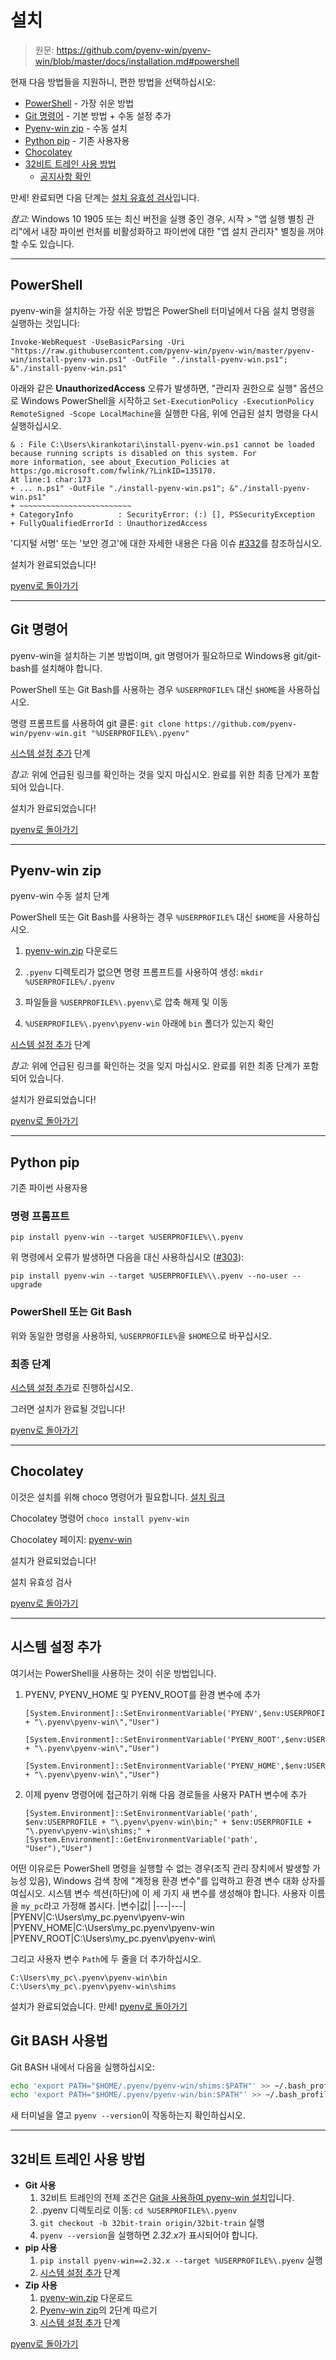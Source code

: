 # 설치

> 원문: <https://github.com/pyenv-win/pyenv-win/blob/master/docs/installation.md#powershell>

현재 다음 방법들을 지원하니, 편한 방법을 선택하십시오:

- [PowerShell](#powershell) - 가장 쉬운 방법
- [Git 명령어](#git-commands) - 기본 방법 + 수동 설정 추가
- [Pyenv-win zip](#pyenv-win-zip) - 수동 설치
- [Python pip](#python-pip) - 기존 사용자용
- [Chocolatey](#chocolatey)
- [32비트 트레인 사용 방법](#how-to-use-32-train)
  - [공지사항 확인](../pyenv.md#announcements)

만세! 완료되면 다음 단계는 [설치 유효성 검사](../pyenv.md#validate-installation)입니다.

_참고:_ Windows 10 1905 또는 최신 버전을 실행 중인 경우, 시작 > "앱 실행 별칭 관리"에서 내장 파이썬 런처를 비활성화하고 파이썬에 대한 "앱 설치 관리자" 별칭을 꺼야 할 수도 있습니다.

---

## **PowerShell**

pyenv-win을 설치하는 가장 쉬운 방법은 PowerShell 터미널에서 다음 설치 명령을 실행하는 것입니다:

```pwsh
Invoke-WebRequest -UseBasicParsing -Uri "https://raw.githubusercontent.com/pyenv-win/pyenv-win/master/pyenv-win/install-pyenv-win.ps1" -OutFile "./install-pyenv-win.ps1"; &"./install-pyenv-win.ps1"
```

아래와 같은 **UnauthorizedAccess** 오류가 발생하면, "관리자 권한으로 실행" 옵션으로 Windows PowerShell을 시작하고 `Set-ExecutionPolicy -ExecutionPolicy RemoteSigned -Scope LocalMachine`을 실행한 다음, 위에 언급된 설치 명령을 다시 실행하십시오.

```plaintext
& : File C:\Users\kirankotari\install-pyenv-win.ps1 cannot be loaded because running scripts is disabled on this system. For
more information, see about_Execution_Policies at https:/go.microsoft.com/fwlink/?LinkID=135170.
At line:1 char:173
+ ... n.ps1" -OutFile "./install-pyenv-win.ps1"; &"./install-pyenv-win.ps1"
+ ~~~~~~~~~~~~~~~~~~~~~~~~~
+ CategoryInfo          : SecurityError: (:) [], PSSecurityException
+ FullyQualifiedErrorId : UnauthorizedAccess
```

'디지털 서명' 또는 '보안 경고'에 대한 자세한 내용은 다음 이슈 [#332](https://github.com/pyenv-win/pyenv-win/issues/332)를 참조하십시오.

설치가 완료되었습니다!

[pyenv로 돌아가기](../pyenv.md#installation)

---

## **Git 명령어**

pyenv-win을 설치하는 기본 방법이며, git 명령어가 필요하므로 Windows용 git/git-bash를 설치해야 합니다.

PowerShell 또는 Git Bash를 사용하는 경우 `%USERPROFILE%` 대신 `$HOME`을 사용하십시오.

명령 프롬프트를 사용하여 git 클론: `git clone https://github.com/pyenv-win/pyenv-win.git "%USERPROFILE%\.pyenv"`

[시스템 설정 추가](#add-system-settings) 단계

_참고:_ 위에 언급된 링크를 확인하는 것을 잊지 마십시오. 완료를 위한 최종 단계가 포함되어 있습니다.

설치가 완료되었습니다!

[pyenv로 돌아가기](../pyenv.md#installation)

---

## **Pyenv-win zip**

pyenv-win 수동 설치 단계

PowerShell 또는 Git Bash를 사용하는 경우 `%USERPROFILE%` 대신 `$HOME`을 사용하십시오.

1. [pyenv-win.zip](https://github.com/pyenv-win/pyenv-win/archive/master.zip) 다운로드

2. `.pyenv` 디렉토리가 없으면 명령 프롬프트를 사용하여 생성: `mkdir %USERPROFILE%/.pyenv`

3. 파일들을 `%USERPROFILE%\.pyenv\`로 압축 해제 및 이동

4. `%USERPROFILE%\.pyenv\pyenv-win` 아래에 `bin` 폴더가 있는지 확인

[시스템 설정 추가](#add-system-settings) 단계

_참고:_ 위에 언급된 링크를 확인하는 것을 잊지 마십시오. 완료를 위한 최종 단계가 포함되어 있습니다.

설치가 완료되었습니다!

[pyenv로 돌아가기](../pyenv.md#installation)

---

## **Python pip**

기존 파이썬 사용자용

### 명령 프롬프트

`pip install pyenv-win --target %USERPROFILE%\\.pyenv`

위 명령에서 오류가 발생하면 다음을 대신 사용하십시오 ([#303](https://github.com/pyenv-win/pyenv-win/issues/303)):

`pip install pyenv-win --target %USERPROFILE%\\.pyenv --no-user --upgrade`

### PowerShell 또는 Git Bash

위와 동일한 명령을 사용하되, `%USERPROFILE%`을 `$HOME`으로 바꾸십시오.

### 최종 단계

[시스템 설정 추가](#add-system-settings)로 진행하십시오.

그러면 설치가 완료될 것입니다!

[pyenv로 돌아가기](../pyenv.md#installation)

---

## **Chocolatey**

이것은 설치를 위해 choco 명령어가 필요합니다. [설치 링크](https://chocolatey.org/install)

Chocolatey 명령어 `choco install pyenv-win`

Chocolatey 페이지: [pyenv-win](https://chocolatey.org/packages/pyenv-win)

설치가 완료되었습니다!

설치 유효성 검사

[pyenv로 돌아가기](../pyenv.md#installation)

---

## **시스템 설정 추가**

여기서는 PowerShell을 사용하는 것이 쉬운 방법입니다.

1. PYENV, PYENV_HOME 및 PYENV_ROOT를 환경 변수에 추가

   ```pwsh
   [System.Environment]::SetEnvironmentVariable('PYENV',$env:USERPROFILE + "\.pyenv\pyenv-win\","User")

   [System.Environment]::SetEnvironmentVariable('PYENV_ROOT',$env:USERPROFILE + "\.pyenv\pyenv-win\","User")

   [System.Environment]::SetEnvironmentVariable('PYENV_HOME',$env:USERPROFILE + "\.pyenv\pyenv-win\","User")
   ```

2. 이제 pyenv 명령어에 접근하기 위해 다음 경로들을 사용자 PATH 변수에 추가

   ```pwsh
   [System.Environment]::SetEnvironmentVariable('path', $env:USERPROFILE + "\.pyenv\pyenv-win\bin;" + $env:USERPROFILE + "\.pyenv\pyenv-win\shims;" + [System.Environment]::GetEnvironmentVariable('path', "User"),"User")
   ```

어떤 이유로든 PowerShell 명령을 실행할 수 없는 경우(조직 관리 장치에서 발생할 가능성 있음), Windows 검색 창에 "계정용 환경 변수"를 입력하고 환경 변수 대화 상자를 여십시오.
시스템 변수 섹션(하단)에 이 세 가지 새 변수를 생성해야 합니다. 사용자 이름을 `my_pc`라고 가정해 봅시다.
|변수|값|
|---|---|
|PYENV|C:\Users\my_pc\.pyenv\pyenv-win\
|PYENV_HOME|C:\Users\my_pc\.pyenv\pyenv-win\
|PYENV_ROOT|C:\Users\my_pc\.pyenv\pyenv-win\

그리고 사용자 변수 `Path`에 두 줄을 더 추가하십시오.

```
C:\Users\my_pc\.pyenv\pyenv-win\bin
C:\Users\my_pc\.pyenv\pyenv-win\shims
```

설치가 완료되었습니다. 만세!
[pyenv로 돌아가기](../pyenv.md#installation)

## **Git BASH 사용법**

Git BASH 내에서 다음을 실행하십시오:

```sh
echo 'export PATH="$HOME/.pyenv/pyenv-win/shims:$PATH"' >> ~/.bash_profile
echo 'export PATH="$HOME/.pyenv/pyenv-win/bin:$PATH"' >> ~/.bash_profile
```

새 터미널을 열고 `pyenv --version`이 작동하는지 확인하십시오.

---

## **32비트 트레인 사용 방법**

- **Git 사용**
  1. 32비트 트레인의 전제 조건은 [Git을 사용하여 pyenv-win 설치](#git-commands)입니다.
  2. .pyenv 디렉토리로 이동: `cd %USERPROFILE%\.pyenv`
  3. `git checkout -b 32bit-train origin/32bit-train` 실행
  4. `pyenv --version`을 실행하면 *2.32.x*가 표시되어야 합니다.
- **pip 사용**
  1. `pip install pyenv-win==2.32.x --target %USERPROFILE%\.pyenv` 실행
  2. [시스템 설정 추가](#add-system-settings) 단계
- **Zip 사용**
  1. [pyenv-win.zip](https://github.com/pyenv-win/pyenv-win/archive/32bit-train.zip) 다운로드
  2. [Pyenv-win zip](#pyenv-win-zip)의 2단계 따르기
  3. [시스템 설정 추가](#add-system-settings) 단계

[pyenv로 돌아가기](../pyenv.md#installation)
